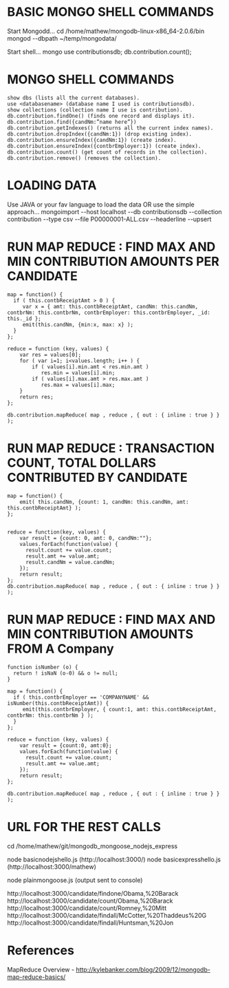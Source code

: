 BASIC MONGO SHELL COMMANDS
=========================================================
Start Mongodd... 
   cd /home/mathew/mongodb-linux-x86_64-2.0.6/bin
   mongod --dbpath ~/temp/mongodata/

Start shell...
   mongo
   use contributionsdb;
   db.contribution.count();


MONGO SHELL COMMANDS
=========================================================
    show dbs (lists all the current databases).
    use <databasename> (database name I used is contributionsdb).
    show collections (collection name I use is contribution).
    db.contribution.findOne() (finds one record and displays it).
    db.contribution.find({candNm:”name here”}) 
    db.contribution.getIndexes() (returns all the current index names).
    db.contribution.dropIndex({candNm:1}) (drop existing index).
    db.contribution.ensureIndex({candNm:1}) (create index).
    db.contribution.ensureIndex({contbrEmployer:1}) (create index).
    db.contribution.count() (get count of records in the collection).
    db.contribution.remove() (removes the collection).


LOADING DATA
==========================================================
Use JAVA or your fav language to load the data 
OR
use the simple approach...
    mongoimport --host localhost --db contributionsdb --collection contribution --type csv --file P00000001-ALL.csv --headerline --upsert


RUN MAP REDUCE : FIND MAX AND MIN CONTRIBUTION AMOUNTS PER CANDIDATE
=====================================================================
    map = function() {
      if ( this.contbReceiptAmt > 0 ) {
         var x = { amt: this.contbReceiptAmt, candNm: this.candNm, contbrNm: this.contbrNm, contbrEmployer: this.contbrEmployer, _id: this._id };
         emit(this.candNm, {min:x, max: x} );
      }
    };

    reduce = function (key, values) {
        var res = values[0];
        for ( var i=1; i<values.length; i++ ) {
            if ( values[i].min.amt < res.min.amt ) 
               res.min = values[i].min;
            if ( values[i].max.amt > res.max.amt ) 
               res.max = values[i].max;
        }
        return res;
    };

    db.contribution.mapReduce( map , reduce , { out : { inline : true } } );



RUN MAP REDUCE : TRANSACTION COUNT, TOTAL DOLLARS CONTRIBUTED BY CANDIDATE
==========================================================================
    map = function() {
        emit( this.candNm, {count: 1, candNm: this.candNm, amt: this.contbReceiptAmt} );
    };


    reduce = function(key, values) {
        var result = {count: 0, amt: 0, candNm:""};
        values.forEach(function(value) {
          result.count += value.count;
          result.amt += value.amt;
          result.candNm = value.candNm;
        });
        return result;
    };
    db.contribution.mapReduce( map , reduce , { out : { inline : true } } );


RUN MAP REDUCE : FIND MAX AND MIN CONTRIBUTION AMOUNTS FROM A Company
=====================================================================
    function isNumber (o) {
      return ! isNaN (o-0) && o != null;
    }

    map = function() {
      if ( this.contbrEmployer == 'COMPANYNAME' && isNumber(this.contbReceiptAmt)) {
         emit(this.contbrEmployer, { count:1, amt: this.contbReceiptAmt, contbrNm: this.contbrNm } );
      }
    };

    reduce = function (key, values) {
        var result = {count:0, amt:0};
        values.forEach(function(value) {
          result.count += value.count;
          result.amt += value.amt;
        });
        return result;
    };

    db.contribution.mapReduce( map , reduce , { out : { inline : true } } );


URL FOR THE REST CALLS
=========================================================
cd /home/mathew/git/mongodb_mongoose_nodejs_express

node basicnodejshello.js (http://localhost:3000/)
node basicexpresshello.js (http://localhost:3000/mathew)

node plainmongoose.js (output sent to console)

http://localhost:3000/candidate/findone/Obama,%20Barack
http://localhost:3000/candidate/count/Obama,%20Barack
http://localhost:3000/candidate/count/Romney,%20Mitt
http://localhost:3000/candidate/findall/McCotter,%20Thaddeus%20G
http://localhost:3000/candidate/findall/Huntsman,%20Jon

References
=========================================================
MapReduce Overview - http://kylebanker.com/blog/2009/12/mongodb-map-reduce-basics/
